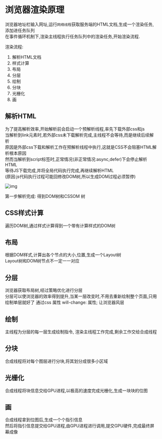 
# 浏览器渲染原理

浏览器地址栏输入网址,运行`网络线程`获取服务端的HTML文档,生成一个渲染任务,添加进任务队列  
在事件循环机制下,渲染主线程执行任务队列中的渲染任务,开始渲染流程.  

渲染流程:  

1. 解析HTML文档
2. 样式计算
3. 布局
4. 分层
5. 绘制
6. 分块
7. 光栅化
8. 画

## 解析HTML

为了提高解析效率,开始解析前会启动一个预解析线程,率先下载外部css和js  
当解析到link元素时,若外部css未下载解析完成,主线程不会等待,而是继续后续解析  
原因是外部css下载和解析工作在预解析线程中执行,这就是CSS不会阻塞HTML解析根本原因  
然而当解析到script标签时,正常情况(非正常情况:async,defer)下会停止解析HTML  
等待JS下载完成,并将全局代码执行完成,再继续解析HTML  
(原因:js代码执行过程可能回修改DOM树,所以生成DOM过程必须暂停)

![img](/images/parseHtml.png)

第一步解析完成: 得到DOM树和CSSOM 树

## CSS样式计算

遍历DOM树,通过样式计算得到一个带有计算样式的DOM树

## 布局

根据DOM样式,计算出各个节点的大小,位置,生成一个Layout树  
Layout树和DOM树节点不一定一一对应

## 分层

浏览器获取布局树,经过策略优化进行分层  
分层可以使浏览器的效率得到提升,当某一层改变时,不用去重新绘制整个页面,只用绘制单层就好了
通过css 属性 will-change: 属性; 让浏览器风层

## 绘制

主线程为分层的每一层生成绘制指令, 渲染主线程工作完成,剩余工作交给合成线程

## 分块

合成线程将对每个图层进行分块,将其划分成很多小区域

## 光栅化

合成线程将块信息交给GPU进程,以极高的速度完成光栅化,生成一块块的位图

## 画

合成线程拿到位图后,生成一个个指引信息  
然后将指引信息提交给GPU进程,由GPU进程进行调用,提交GPU硬件,完成最终屏幕成像
